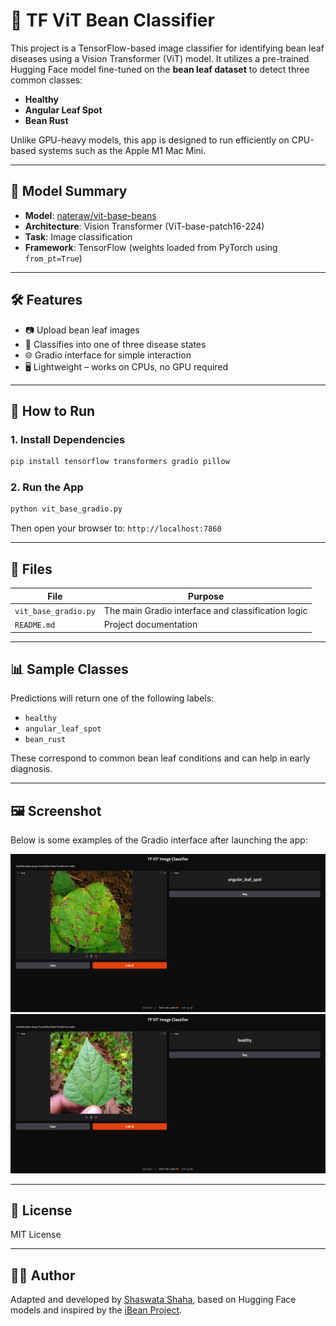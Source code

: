 # 🌱 TF ViT Bean Classifier

This project is a TensorFlow-based image classifier for identifying bean leaf diseases using a Vision Transformer (ViT) model. It utilizes a pre-trained Hugging Face model fine-tuned on the **bean leaf dataset** to detect three common classes:

- **Healthy**
- **Angular Leaf Spot**
- **Bean Rust**

Unlike GPU-heavy models, this app is designed to run efficiently on CPU-based systems such as the Apple M1 Mac Mini.

---

## 🧠 Model Summary

- **Model**: [nateraw/vit-base-beans](https://huggingface.co/nateraw/vit-base-beans)
- **Architecture**: Vision Transformer (ViT-base-patch16-224)
- **Task**: Image classification
- **Framework**: TensorFlow (weights loaded from PyTorch using `from_pt=True`)

---

## 🛠️ Features

- 📷 Upload bean leaf images  
- 🧠 Classifies into one of three disease states  
- 🌐 Gradio interface for simple interaction  
- 🖥️ Lightweight – works on CPUs, no GPU required  

---

## 🚀 How to Run

### 1. Install Dependencies

```bash
pip install tensorflow transformers gradio pillow
```

### 2. Run the App

```bash
python vit_base_gradio.py
```

Then open your browser to: `http://localhost:7860`

---

## 📂 Files

| File                 | Purpose                                        |
|----------------------|------------------------------------------------|
| `vit_base_gradio.py` | The main Gradio interface and classification logic |
| `README.md`          | Project documentation                         |

---

## 📊 Sample Classes

Predictions will return one of the following labels:

- `healthy`
- `angular_leaf_spot`
- `bean_rust`

These correspond to common bean leaf conditions and can help in early diagnosis.

---

## 🖼️ Screenshot

Below is some examples of the Gradio interface after launching the app:

![Gradio](TF_VIT_1_screenshot.png)
![Gradio](TF_VIT_2_screenshot.png)


---

## 📄 License

MIT License

---

## 👨‍💻 Author

Adapted and developed by [Shaswata Shaha](https://github.com/shaswatashaha), based on Hugging Face models and inspired by the [iBean Project](https://github.com/AI-Lab-Makerere/ibean).
